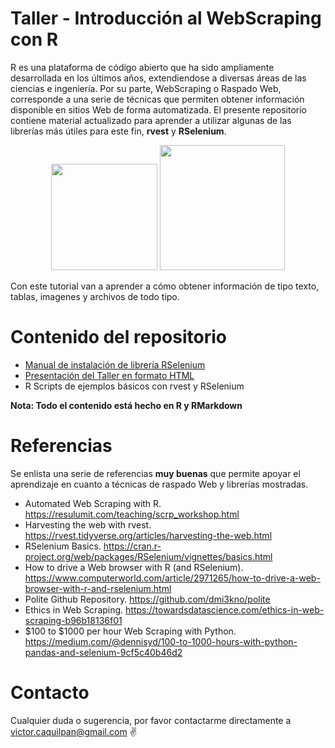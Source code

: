 # Taller - Introducción al WebScraping con R

R es una plataforma de código abierto que ha sido ampliamente desarrollada en los últimos años, extendiendose a diversas áreas de las ciencias e ingeniería. Por su parte, WebScraping o Raspado Web, corresponde a una serie de técnicas que permiten obtener información disponible en sitios Web de forma automatizada. El presente repositorio contiene material actualizado para aprender a utilizar algunas de las librerías más útiles para este fin, **rvest** y **RSelenium**.


<p align="center">
<img width="170" src = "https://www.franklinsantos.com/posts/2021-05-31-webscraping/logo.png" /> <img src = "https://miro.medium.com/max/724/1*YaNXYO-ShWtG26jm9yhR6A.png" width ="200" />
</p>

Con este tutorial van a aprender a cómo obtener información de tipo texto, tablas, imagenes y archivos de todo tipo.

# Contenido del repositorio

* [Manual de instalación de librería RSelenium](https://victorcaquilpan.github.io/TallerWebScrapingUAI/ManualRSelenium.html#1)
* [Presentación del Taller en formato HTML](https://victorcaquilpan.github.io/TallerWebScrapingUAI/Taller-Webscraping.html#1)
* R Scripts de ejemplos básicos con rvest y RSelenium

**Nota: Todo el contenido está hecho en R y RMarkdown**

# Referencias

Se enlista una serie de referencias **muy buenas** que permite apoyar el aprendizaje en cuanto a técnicas de raspado Web y librerías mostradas. 

* Automated Web Scraping with R. https://resulumit.com/teaching/scrp_workshop.html
* Harvesting the web with rvest. https://rvest.tidyverse.org/articles/harvesting-the-web.html
* RSelenium Basics. https://cran.r-project.org/web/packages/RSelenium/vignettes/basics.html
* How to drive a Web browser with R (and RSelenium). https://www.computerworld.com/article/2971265/how-to-drive-a-web-browser-with-r-and-rselenium.html
* Polite Github Repository. https://github.com/dmi3kno/polite
* Ethics in Web Scraping. https://towardsdatascience.com/ethics-in-web-scraping-b96b18136f01
* $100 to $1000 per hour Web Scraping with Python. https://medium.com/@dennisyd/100-to-1000-hours-with-python-pandas-and-selenium-9cf5c40b46d2

# Contacto

Cualquier duda o sugerencia, por favor contactarme directamente a victor.caquilpan@gmail.com ✌️
